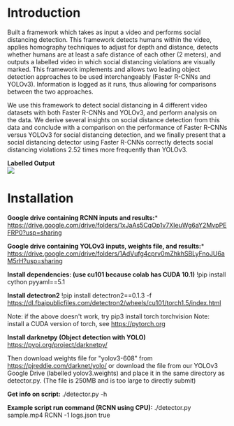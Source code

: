 # Introduction

Built a framework which takes as input a video and performs social distancing detection. This framework detects humans within the video, applies homography techniques to adjust for depth and distance, detects whether humans are at least a safe distance of each other (2 meters), and outputs a labelled video in which social distancing violations are visually marked. This framework implements and allows two leading object detection approaches to be used interchangeably (Faster R-CNNs and YOLOv3). Information is logged as it runs, thus allowing for comparisons between the two approaches. 

We use this framework to detect social distancing in 4 different video datasets with both Faster R-CNNs and YOLOv3, and perform analysis on the data. We derive several insights on social distance detection from this data and conclude with a comparison on the performance of Faster R-CNNs versus YOLOv3 for social distancing detection, and we finally present that a social distancing detector using Faster R-CNNs correctly detects social distancing violations 2.52 times more frequently than YOLOv3.

**Labelled Output**
\
![](output.gif)


# Installation

**Google drive containing RCNN inputs and results:***
https://drive.google.com/drive/folders/1xJaAs5CqOp1v7XIeuWg6aY2MvpPEFRP0?usp=sharing

**Google drive containing YOLOv3 inputs, weights file, and results:***
https://drive.google.com/drive/folders/1AdVufg4cprv0mZhkhSBLyFnoJU6aM5rH?usp=sharing

**Install dependencies: (use cu101 because colab has CUDA 10.1)**
!pip install cython pyyaml==5.1

**Install detectron2**
!pip install detectron2==0.1.3 -f https://dl.fbaipublicfiles.com/detectron2/wheels/cu101/torch1.5/index.html

Note: if the above doesn't work, try pip3 install torch torchvision
Note: install a CUDA version of torch, see https://pytorch.org

**Install darknetpy (Object detection with YOLO)**
https://pypi.org/project/darknetpy/

Then download weights file for "yolov3-608" from
https://pjreddie.com/darknet/yolo/
or download the file from our YOLOv3 Google Drive (labelled yolov3.weights) and
place it in the same directory as detector.py. (The file is 250MB and is too large
to directly submit)

**Get info on script:** ./detector.py -h

**Example script run command (RCNN using CPU):** ./detector.py sample.mp4 RCNN -1 logs.json true

